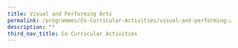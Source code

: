 ```yaml
---
title: Visual and Performing Arts
permalink: /programmes/Co-Curricular-Activities/visual-and-performing-arts
description: ""
third_nav_title: Co Curricular Activities
---
```

